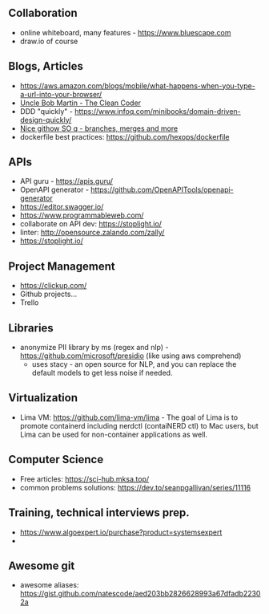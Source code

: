 ## Collaboration
* online whiteboard, many features - https://www.bluescape.com
* draw.io of course

## Blogs, Articles
* https://aws.amazon.com/blogs/mobile/what-happens-when-you-type-a-url-into-your-browser/
* [Uncle Bob Martin - The Clean Coder](https://www.youtube.com/watch?v=NeXQEJNWO5w&t=440s)
* DDD "quickly" - https://www.infoq.com/minibooks/domain-driven-design-quickly/
* [Nice githow SO q - branches, merges and more](https://stackoverflow.com/questions/71690310/pulling-from-remote-branch-while-on-another-branch-pull-origin-main-vs-pull/71701674#71701674)
* dockerfile best practices: https://github.com/hexops/dockerfile

## APIs
* API guru - https://apis.guru/
* OpenAPI generator - https://github.com/OpenAPITools/openapi-generator
* https://editor.swagger.io/
* https://www.programmableweb.com/
* collaborate on API dev: https://stoplight.io/
* linter: http://opensource.zalando.com/zally/
* https://stoplight.io/

## Project Management
* https://clickup.com/
* Github projects...
* Trello

## Libraries
* anonymize PII library by ms (regex and nlp) - https://github.com/microsoft/presidio (like using aws comprehend)
  * uses stacy - an open source for NLP, and you can replace the default models to get less noise if needed. 

## Virtualization
* Lima VM: https://github.com/lima-vm/lima - The goal of Lima is to promote containerd including nerdctl (contaiNERD ctl) to Mac users, but Lima can be used for non-container applications as well.

## Computer Science 
* Free articles: https://sci-hub.mksa.top/
* common problems solutions: https://dev.to/seanpgallivan/series/11116

## Training, technical interviews prep.
* https://www.algoexpert.io/purchase?product=systemsexpert
* 

## Awesome git
* awesome aliases: https://gist.github.com/natescode/aed203bb2826628993a67dfadb22302a
